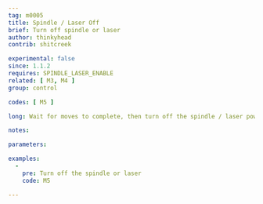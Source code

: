 ```yaml
---
tag: m0005
title: Spindle / Laser Off
brief: Turn off spindle or laser
author: thinkyhead
contrib: shitcreek

experimental: false
since: 1.1.2
requires: SPINDLE_LASER_ENABLE
related: [ M3, M4 ]
group: control

codes: [ M5 ]

long: Wait for moves to complete, then turn off the spindle / laser power and PWM.

notes:

parameters:

examples:
  -
    pre: Turn off the spindle or laser
    code: M5

---
```

